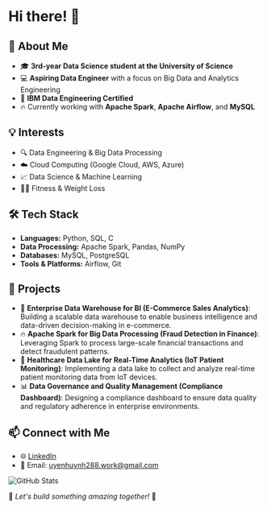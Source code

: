 # Hi there! 👋

## 🚀 About Me
- 🎓 **3rd-year Data Science student at the University of Science**
- 💻 **Aspiring Data Engineer** with a focus on Big Data and Analytics Engineering
- 📜 **IBM Data Engineering Certified**
- 🔥 Currently working with **Apache Spark**, **Apache Airflow**, and **MySQL**

## 💡 Interests
- 🔍 Data Engineering & Big Data Processing
- ☁️ Cloud Computing (Google Cloud, AWS, Azure)
- 📈 Data Science & Machine Learning
- 🏋️‍♂️ Fitness & Weight Loss

## 🛠️ Tech Stack
- **Languages:** Python, SQL, C
- **Data Processing:** Apache Spark, Pandas, NumPy
- **Databases:** MySQL, PostgreSQL
- **Tools & Platforms:** Airflow, Git

## 📌 Projects
- 🏢 **Enterprise Data Warehouse for BI (E-Commerce Sales Analytics)**: Building a scalable data warehouse to enable business intelligence and data-driven decision-making in e-commerce.
- 🔥 **Apache Spark for Big Data Processing (Fraud Detection in Finance)**: Leveraging Spark to process large-scale financial transactions and detect fraudulent patterns.
- 🏥 **Healthcare Data Lake for Real-Time Analytics (IoT Patient Monitoring)**: Implementing a data lake to collect and analyze real-time patient monitoring data from IoT devices.
- 📊 **Data Governance and Quality Management (Compliance Dashboard)**: Designing a compliance dashboard to ensure data quality and regulatory adherence in enterprise environments.

## 📫 Connect with Me
- 🌐 [LinkedIn](linkedin.com/in/uyen-huynh-19674029a )
- 📧 Email: uyenhuynh288.work@gmail.com 

![GitHub Stats](https://github-readme-stats.vercel.app/api?username=your-github-username&show_icons=true&theme=radical)

🌟 _Let's build something amazing together!_ 🚀
